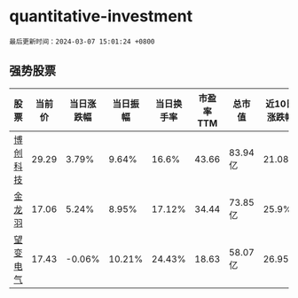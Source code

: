 # quantitative-investment

`最后更新时间：2024-03-07 15:01:24 +0800`

## 强势股票

|股票|当前价|当日涨跌幅|当日振幅|当日换手率|市盈率TTM|总市值|近10日涨跌幅|
|----|----|----|----|----|----|----|----|
|[博创科技](https://xueqiu.com/S/SZ300548)|29.29|3.79%|9.64%|16.6%|43.66|83.94亿|21.08%|
|[金龙羽](https://xueqiu.com/S/SZ002882)|17.06|5.24%|8.95%|17.12%|34.44|73.85亿|25.9%|
|[望变电气](https://xueqiu.com/S/SH603191)|17.43|-0.06%|10.21%|24.43%|18.63|58.07亿|26.95%|
